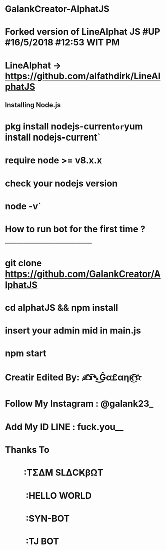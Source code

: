 # GalankCreator-AlphatJS
# Forked version of LineAlphat JS #UP #16/5/2018 #12:53 WIT PM
# LineAlphat -> https://github.com/alfathdirk/LineAlphatJS

Installing Node.js
------
# pkg install nodejs-current` or `yum install nodejs-current`

# require node >= v8.x.x
# check your nodejs version
# node -v`
# How to run bot for the first time ?
════════════════════════════
# git clone https://github.com/GalankCreator/AlphatJS
# cd alphatJS && npm install
# insert your admin mid in main.js
# npm start

# Creatir Edited By: ✍͡➴͜Ĝα₤αηĸ͜͡✫

# Follow My Instagram : @galank23_

# Add My ID LINE : fuck.you__

# Thanks To
#           :TΣΔM SLΔCҜβΩT
#           :HELLO WORLD
#           :SYN-BOT
#           :TJ BOT
